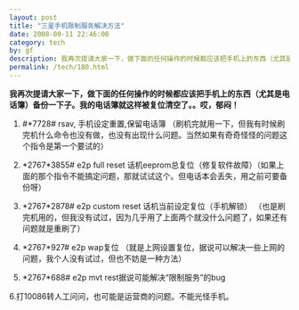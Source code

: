 ```yaml
---
layout: post
title: "三星手机限制服务解决方法"
date: 2008-09-11 22:46:00
category: tech
by: gf
description: 我再次提请大家一下，做下面的任何操作的时候都应该把手机上的东西（尤其是电话簿）备份一下子。我的电话簿就这样被复位清空了。。哎，郁闷！1.#*7728#rsav,手机设定重置,保留电
permalink: /tech/180.html
---
```

**我再次提请大家一下，做下面的任何操作的时候都应该把手机上的东西（尤其是电话簿）备份一下子。我的电话簿就这样被复位清空了。。哎，郁闷！**

1. \#\*7728\# rsav, 手机设定重置,保留电话簿 （刷机完就用一下，但我有时候刷完机什么命令也没有做，也没有出现什么问题。当然如果有奇奇怪怪的问题这个指令是第一个要试的）

2. \*2767\*3855\# e2p full reset 话机eeprom总复位（修复软件故障）（如果上面的那个指令不能搞定问题，那就试试这个。但电话本会丢失，用之前可要备份呀）

3. \*2767\*2878\# e2p custom reset 话机当前设定复位（手机解锁） （也是刷完机用的，但我没有试过，因为几乎用了上面两个就没什么问题了，如果还有问题就是重刷了）

4. \*2767\*927\# e2p wap复位 （就是上网设置复位，据说可以解决一些上网的问题，我个人没有试过，但也不妨是一种方法）

5. \*2767\*688\# e2p mvt rest据说可能解决“限制服务”的bug

6.打10086转人工问问，也可能是运营商的问题。不能光怪手机。
